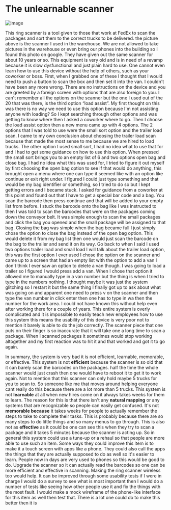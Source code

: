 
# The unlearnable scanner

![image](https://user-images.githubusercontent.com/98436821/168862185-35ee4972-78ff-4b1e-b8b6-3df66e590615.png)

This ring scanner is a tool given to those that work at FedEx to scan the packages and sort them to the correct trucks to be delivered. the picture above is the scanner I used in the warehouse. We are not allowed to take pictures in the warehouse or even bring our phones into the building so I found this photo on google. They have given out the same scanner for about 10 years or so. This equipment is very old and is in need of a revamp because it is slow dysfunctional and just plain hard to use. One cannot even learn how to use this device without the help of others, such as your coworker or boss. 
	First, when I grabbed one of these I thought that I would need to push a button to scan the box and then set it into the van. I couldn't have been any more wrong. There are no instructions on the device and you are greeted by a foreign screen with options that are also foreign to you. I can't remember all the options on the scanner but the one I used out of the 20 that was there, is the third option “load assist”. My first thought on this was there is no way we need to use this option because I'm not assisting anyone with loading? So I kept searching through other options and was getting to know where then I asked a coworker where to go. Then I choose the load assist option then a new menu came up with 4 options. The 2 options that I was told to use were the small sort option and the trailer load scan. I came to my own conclusion about choosing the trailer load scan because that made the most sense to me because we are hired to load trucks. The other option I used small sort, I had no idea what to use that for and I had to get some guidance on how to use this option. When pressed the small sort brings you to an empty list of 6 and two options open bag and close bag. I had no idea what this was used for, I tried to figure it out myself by first choosing the open bag option to see if that would do anything, this brought open a menu where one can type it seemed like with an option like continue or exit right under. I figured I could just type something and that would be my bag identifier or something, so I tried to do so but I kept getting errors and I became stuck. I asked for guidance from a coworker at this point and found out that I have to get a special bar code and a bag. You scan the barcode then press continue and that will be added to your empty list from before. I stuck the barcode onto the bag like I was instructed to then I was told to scan the barcodes that were on the packages coming down the conveyor belt. It was simple enough to scan the small packages and click the bag you opened and the small package will be assigned to that bag. Closing the bag was simple when the bag became full I just simply chose the option to close the bag instead of the open bag option. This would delete it from my bag list then one would just scan the barcode on the bag to the trailer and send it on its way. Go back to when I said I used two options trailer load and small load I will talk about the trailer load option, this was the first option I ever used I chose the option on the scanner and came up to a screen that had an empty list with the option to add a van I don't think I ever saw an option to delete a van though. I was going to load a trailer so I figured I would press add a van. When I chose that option it allowed me to manually type in a van number but the thing is when I tried to type in the numbers nothing. I thought maybe it was just the system glitching so I restart it but the same thing I finally got up to ask about what was going on and apparent one need to press v on the scanner and then type the van number in click enter then one has to type in wa then the number for the work area. I could not have known this without help even after working there for a couple of years. This entire system is overly complicated and it is impossible to easily teach new employees how to use this system this means the usability of this device is very poor not to mention it barely is able to do the job correctly. The scanner piece that one puts on their finger is so inaccurate that it will take one a long time to scan a package. When I scanned packages it sometimes would stop working altogether and my first reaction was to hit it and that worked and got it to go again.

In summary, the system is very bad it is not efficient, learnable, memorable, or effective. This system is not **efficient** because the scanner is so old that it can barely scan the barcodes on the packages. half the time the whole scanner would just crash then one would have to reboot it to get it to work again. Not to mention that this scanner can only hold maybe 5 trucks for you to scan to. So someone like me that moves around helping everyone cant really do this because there are a lot more than 5 trucks. This system is not **learnable** at all when new hires come on it always takes weeks for them to learn. The reason for this is that there isn't any **natural mapping** or any systems that are recognizable so people can easily get confused. It's not **memorable because** it takes weeks for people to actually remember the steps to take to complete their tasks. This is probably because there are so many steps to do little things and so many menus to go through. This is also not as **effective** as it could be one can see this when they try to scan a package and it takes 5 minutes because the scanner is acting up. So in general this system could use a tune-up or a rehaul so that people are more able to use such an item. Some ways they could improve this item is to make it a touch screen with apps like a phone. They could also call the apps the things that they are actually supposed to do as well so it's easier to learn. People now in days are very used to phones so this would be good to do. Upgrade the scanner so it can actually read the barcodes so one can be more efficient and effective in scanning. Making the ring scanner wireless too would help. It can be improved through some usability tests if I were in charge I would do a survey to see what is most important then I would do a number of tests like seeing how other people use it and fix the things with the most fault. I would make a mock wireframe of the phone-like interface for this item as well then test that. There is a lot one could do to make this better then it is 
